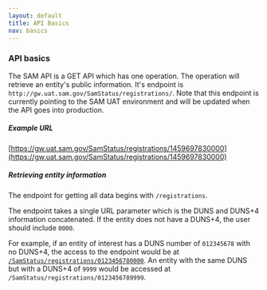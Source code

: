 ```yaml
---
layout: default
title: API Basics
nav: basics
---
```


### API basics

The SAM API is a GET API which has one operation. The operation will retrieve an entity's public information. It's endpoint is ```http://gw.uat.sam.gov/SamStatus/registrations/```. Note that this endpoint is currently pointing to the SAM UAT environment and will be updated when the API goes into production.

##### Example URL

[https://gw.uat.sam.gov/SamStatus/registrations/1459697830000](https://gw.uat.sam.gov/SamStatus/registrations/1459697830000)

##### Retrieving entity information
The endpoint for getting all data begins with ```/registrations```. 

The endpoint takes a single URL parameter which is the DUNS and DUNS+4 information concatenated. If the entity does not have a DUNS+4, the user should include ```0000```. 

For example, if an entity of interest has a DUNS number of ```012345678``` with no DUNS+4, the access to the endpoint would be at [```/SamStatus/registrations/0123456780000```](https://gw.uat.sam.gov/SamStatus/registrations/1459697830000). An entity with the same DUNS but with a DUNS+4 of ```9999``` would be accessed at ```/SamStatus/registrations/0123456789999```.

<body id="basics"></body>

